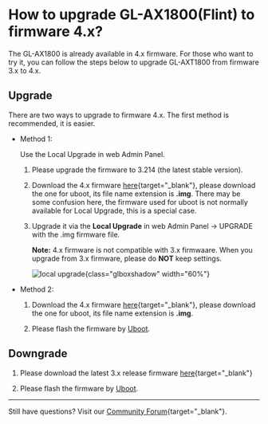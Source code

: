 # How to upgrade GL-AX1800(Flint) to firmware 4.x?

The GL-AX1800 is already available in 4.x firmware. For those who want to try it, you can follow the steps below to upgrade GL-AXT1800 from firmware 3.x to 4.x.

## Upgrade

There are two ways to upgrade to firmware 4.x. The first method is recommended, it is easier.

- Method 1:

    Use the Local Upgrade in web Admin Panel.

    1. Please upgrade the firmware to 3.214 (the latest stable version).

    2. Download the 4.x firmware [here](https://dl.gl-inet.com/?model=ax1800){target="_blank"}, please download the one for uboot, its file name extension is **.img**. There may be some confusion here, the firmware used for uboot is not normally available for Local Upgrade, this is a special case.

    3. Upgrade it via the **Local Upgrade** in web Admin Panel -> UPGRADE with the .img firmware file.

        **Note:** 4.x firmware is not compatible with 3.x firmwaare. When you upgrade from 3.x firmware, please do **NOT** keep settings.

        ![local upgrade](https://static.gl-inet.com/docs/en/4/tutorials/gl-ax1800_upgrade_to_4/ax1800_upgrade_4.png){class="glboxshadow" width="60%"}

- Method 2:

    1. Download the 4.x firmware [here](https://dl.gl-inet.com/?model=ax1800){target="_blank"}, please download the one for uboot, its file name extension is **.img**.

    2. Please flash the firmware by [Uboot](../debrick/).

## Downgrade

1. Please download the latest 3.x release firmware [here](https://dl.gl-inet.com/?model=ax1800){target="_blank"}

2. Please flash the firmware by [Uboot](../debrick/).

---

Still have questions? Visit our [Community Forum](https://forum.gl-inet.com){target="_blank"}.
